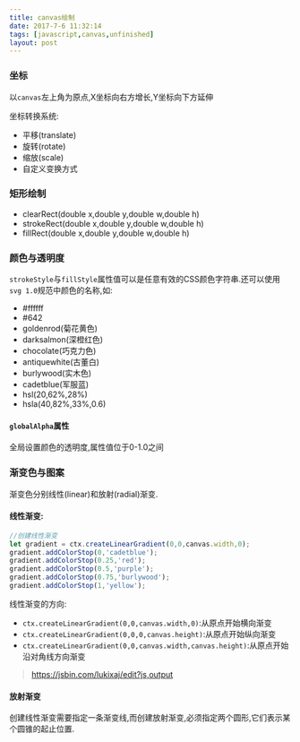 ```yaml
---
title: canvas绘制
date: 2017-7-6 11:32:14
tags: [javascript,canvas,unfinished]
layout: post
---
```


### 坐标

以`canvas`左上角为原点,X坐标向右方增长,Y坐标向下方延伸

坐标转换系统:

* 平移(translate)
* 旋转(rotate)
* 缩放(scale)
* 自定义变换方式

### 矩形绘制

* clearRect(double x,double y,double w,double h)
* strokeRect(double x,double y,double w,double h)
* fillRect(double x,double y,double w,double h)

### 颜色与透明度

`strokeStyle`与`fillStyle`属性值可以是任意有效的CSS颜色字符串.还可以使用`svg 1.0`规范中颜色的名称,如:

* #ffffff
* #642
* goldenrod(菊花黄色)
* darksalmon(深橙红色)
* chocolate(巧克力色)
* antiquewhite(古董白)
* burlywood(实木色)
* cadetblue(军服蓝)
* hsl(20,62%,28%)
* hsla(40,82%,33%,0.6)

#### `globalAlpha`属性

全局设置颜色的透明度,属性值位于0-1.0之间

### 渐变色与图案

渐变色分别线性(linear)和放射(radial)渐变.

#### 线性渐变:

```js
//创建线性渐变
let gradient = ctx.createLinearGradient(0,0,canvas.width,0);
gradient.addColorStop(0,'cadetblue');
gradient.addColorStop(0.25,'red');
gradient.addColorStop(0.5,'purple');
gradient.addColorStop(0.75,'burlywood');
gradient.addColorStop(1,'yellow');
```

线性渐变的方向:

* `ctx.createLinearGradient(0,0,canvas.width,0)`:从原点开始横向渐变
* `ctx.createLinearGradient(0,0,0,canvas.height)`:从原点开始纵向渐变
* `ctx.createLinearGradient(0,0,canvas.width,canvas.height)`:从原点开始沿对角线方向渐变

> https://jsbin.com/lukixaj/edit?js,output

#### 放射渐变

创建线性渐变需要指定一条渐变线,而创建放射渐变,必须指定两个圆形,它们表示某个圆锥的起止位置.

